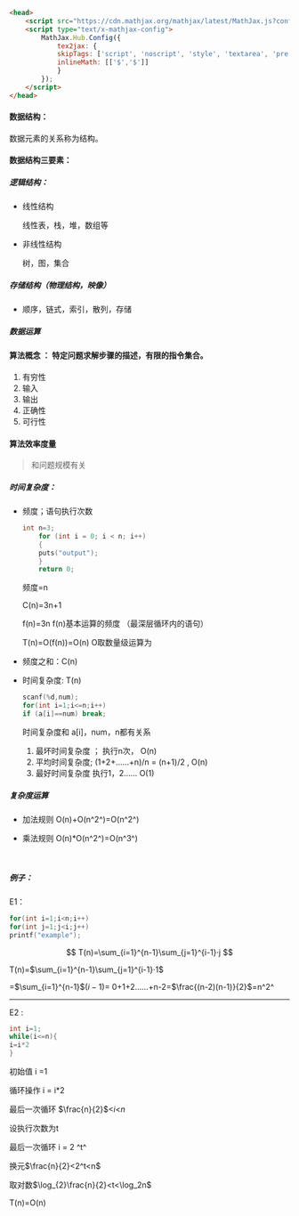 ```html
<head>
    <script src="https://cdn.mathjax.org/mathjax/latest/MathJax.js?config=TeX-AMS-MML_HTMLorMML" type="text/javascript"></script>
    <script type="text/x-mathjax-config">
        MathJax.Hub.Config({
            tex2jax: {
            skipTags: ['script', 'noscript', 'style', 'textarea', 'pre'],
            inlineMath: [['$','$']]
            }
        });
    </script>
</head>
```

#### 数据结构：

数据元素的关系称为结构。

#### 数据结构三要素：

##### 逻辑结构：

- 线性结构

  线性表，栈，堆，数组等

- 非线性结构

  树，图，集合

##### 存储结构（物理结构，映像）

- 顺序，链式，索引，散列，存储

##### 数据运算 

#### 算法概念 ： 特定问题求解步骤的描述，有限的指令集合。

1. 有穷性
2. 输入
3. 输出
4. 正确性
5. 可行性

#### 算法效率度量 

> 和问题规模有关

##### 时间复杂度：

- 频度；语句执行次数

  ```c
  int n=3;
      for (int i = 0; i < n; i++)
      {
      puts("output");
      }
      return 0;
  ```

  频度=n

  C(n)=3n+1
  
  f(n)=3n                f(n)基本运算的频度 （最深层循环内的语句）
  
  T(n)=O(f(n))=O(n)   O取数量级运算为
  
- 频度之和：C(n)

- 时间复杂度: T(n)

  ```c
  scanf(%d,num);
  for(int i=1;i<=n;i++)
  if (a[i]==num) break;
  ```

   时间复杂度和  a[i]，num，n都有关系

  1. 最坏时间复杂度 ；   执行n次，                              O(n)
  2. 平均时间复杂度;       (1+2+……+n)/n = (n+1)/2 ,   O(n)
  3. 最好时间复杂度       执行1，2……                           O(1)

##### 复杂度运算

- 加法规则    O(n)+O(n^2^)=O(n^2^)

- 乘法规则    O(n)*O(n^2^)=O(n^3^)

​	

##### 例子：

E1：

```C
for(int i=1;i<n;i++)
for(int j=1;j<i;j++)
printf("example");
```

$$
T(n)=\sum_{i=1}^{n-1}\sum_{j=1}^{i-1}·j
$$

T(n)=$\sum_{i=1}^{n-1}\sum_{j=1}^{i-1}·1$

=$\sum_{i=1}^{n-1}$$(i-1)$= 0+1+2……+n-2=$\frac{(n-2)(n-1)}{2}$=n^2^



------

E2 :

```C
int i=1;
while(i<=n){
i=i*2
}
```

初始值 i =1

循环操作 i = i*2

最后一次循环 $\frac{n}{2}$<$i$<$n$

设执行次数为t

最后一次循环 i = 2 ^t^

换元$\frac{n}{2}<2^t<n$

取对数$\log_{2}\frac{n}{2}<t<\log_2n$

T(n)=O(n)

